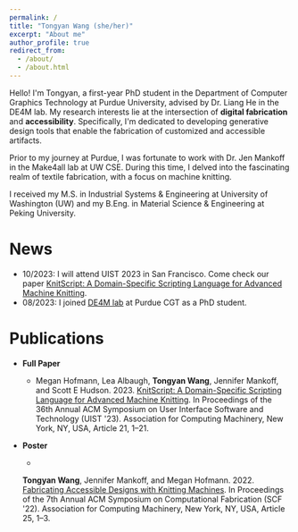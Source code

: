 ```yaml
---
permalink: /
title: "Tongyan Wang (she/her)"
excerpt: "About me"
author_profile: true
redirect_from: 
  - /about/
  - /about.html
---
```

Hello! I'm Tongyan, a first-year PhD student in the Department of Computer Graphics Technology at Purdue University, advised by Dr. Liang He in the DE4M lab. My research interests lie at the intersection of **digital fabrication** and **accessibility**. Specifically, I'm dedicated to developing generative design tools that enable the fabrication of customized and accessible artifacts. 

Prior to my journey at Purdue, I was fortunate to work with Dr. Jen Mankoff in the Make4all lab at UW CSE. During this time, I delved into the fascinating realm of textile fabrication, with a focus on machine knitting.

I received my M.S. in Industrial Systems & Engineering at University of Washington (UW) and my B.Eng. in Material Science & Engineering at Peking University.

News
======
+ 10/2023: I will attend UIST 2023 in San Francisco. Come check our paper [KnitScript: A Domain-Specific Scripting Language for Advanced Machine Knitting](https://dl.acm.org/doi/10.1145/3586183.3606789).
+ 08/2023: I joined [DE4M lab](https://www.de4m.xyz) at Purdue CGT as a PhD student.

Publications
======
+ **Full Paper**
  <!-- [KnitScript: A Domain-Specific Scripting Language for Advanced Machine Knitting](https://dl.acm.org/doi/10.1145/3586183.3606789) -->
  * Megan Hofmann, Lea Albaugh, **Tongyan Wang**, Jennifer Mankoff, and Scott E Hudson. 2023. [KnitScript: A Domain-Specific Scripting Language for Advanced Machine Knitting](https://dl.acm.org/doi/10.1145/3586183.3606789). In Proceedings of the 36th Annual ACM Symposium on User Interface Software and Technology (UIST '23). Association for Computing Machinery, New York, NY, USA, Article 21, 1–21.

+ **Poster**
  <!-- [Fabricating Accessible Designs with Knitting Machines](https://dl.acm.org/doi/pdf/10.1145/3559400.3565584) -->
  * 
  **Tongyan Wang**, Jennifer Mankoff, and Megan Hofmann. 2022. [Fabricating Accessible Designs with Knitting Machines](https://dl.acm.org/doi/pdf/10.1145/3559400.3565584). In Proceedings of the 7th Annual ACM Symposium on Computational Fabrication (SCF '22). Association for Computing Machinery, New York, NY, USA, Article 25, 1–3. 


<!-- Getting started
======
1. Register a GitHub account if you don't have one and confirm your e-mail (required!)
1. Fork [this repository](https://github.com/academicpages/academicpages.github.io) by clicking the "fork" button in the top right. 
1. Go to the repository's settings (rightmost item in the tabs that start with "Code", should be below "Unwatch"). Rename the repository "[your GitHub username].github.io", which will also be your website's URL.
1. Set site-wide configuration and create content & metadata (see below -- also see [this set of diffs](http://archive.is/3TPas) showing what files were changed to set up [an example site](https://getorg-testacct.github.io) for a user with the username "getorg-testacct")
1. Upload any files (like PDFs, .zip files, etc.) to the files/ directory. They will appear at https://[your GitHub username].github.io/files/example.pdf.  
1. Check status by going to the repository settings, in the "GitHub pages" section -->

<!-- Site-wide configuration
------
The main configuration file for the site is in the base directory in [_config.yml](https://github.com/academicpages/academicpages.github.io/blob/master/_config.yml), which defines the content in the sidebars and other site-wide features. You will need to replace the default variables with ones about yourself and your site's github repository. The configuration file for the top menu is in [_data/navigation.yml](https://github.com/academicpages/academicpages.github.io/blob/master/_data/navigation.yml). For example, if you don't have a portfolio or blog posts, you can remove those items from that navigation.yml file to remove them from the header.  -->

<!-- Create content & metadata
------
For site content, there is one markdown file for each type of content, which are stored in directories like _publications, _talks, _posts, _teaching, or _pages. For example, each talk is a markdown file in the [_talks directory](https://github.com/academicpages/academicpages.github.io/tree/master/_talks). At the top of each markdown file is structured data in YAML about the talk, which the theme will parse to do lots of cool stuff. The same structured data about a talk is used to generate the list of talks on the [Talks page](https://academicpages.github.io/talks), each [individual page](https://academicpages.github.io/talks/2012-03-01-talk-1) for specific talks, the talks section for the [CV page](https://academicpages.github.io/cv), and the [map of places you've given a talk](https://academicpages.github.io/talkmap.html) (if you run this [python file](https://github.com/academicpages/academicpages.github.io/blob/master/talkmap.py) or [Jupyter notebook](https://github.com/academicpages/academicpages.github.io/blob/master/talkmap.ipynb), which creates the HTML for the map based on the contents of the _talks directory). -->

<!-- **Markdown generator**

I have also created [a set of Jupyter notebooks](https://github.com/academicpages/academicpages.github.io/tree/master/markdown_generator
) that converts a CSV containing structured data about talks or presentations into individual markdown files that will be properly formatted for the academicpages template. The sample CSVs in that directory are the ones I used to create my own personal website at stuartgeiger.com. My usual workflow is that I keep a spreadsheet of my publications and talks, then run the code in these notebooks to generate the markdown files, then commit and push them to the GitHub repository.

How to edit your site's GitHub repository
------
Many people use a git client to create files on their local computer and then push them to GitHub's servers. If you are not familiar with git, you can directly edit these configuration and markdown files directly in the github.com interface. Navigate to a file (like [this one](https://github.com/academicpages/academicpages.github.io/blob/master/_talks/2012-03-01-talk-1.md) and click the pencil icon in the top right of the content preview (to the right of the "Raw | Blame | History" buttons). You can delete a file by clicking the trashcan icon to the right of the pencil icon. You can also create new files or upload files by navigating to a directory and clicking the "Create new file" or "Upload files" buttons. 

Example: editing a markdown file for a talk
![Editing a markdown file for a talk](/images/editing-talk.png)

For more info
------
More info about configuring academicpages can be found in [the guide](https://academicpages.github.io/markdown/). The [guides for the Minimal Mistakes theme](https://mmistakes.github.io/minimal-mistakes/docs/configuration/) (which this theme was forked from) might also be helpful. -->
